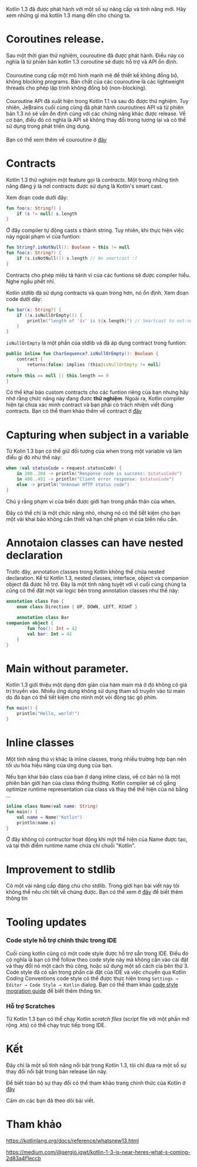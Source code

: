 Kotlin 1.3 đã được phát hành với một số sự nâng cấp và tính năng mới. Hãy xem những gì mà kotlin 1.3 mang đến cho chúng ta.
# Coroutines release.
Sau một thời gian thử nghiệm, couroutine đã được phát hành. Điều này có nghĩa là từ phiên bản kotlin 1.3 coroutine sẽ được hỗ trợ và API ổn định. 
####
Couroutine cung cấp một mô hình mạnh mẽ để thiết kế không đồng bộ, không blocking programs. Bản chất của các couroutine là các lightweight threads cho phép lập trình không đồng bộ (non-blocking).
####
Couroutine API đã xuất hiện trong Kotlin 1.1 và sau đó được thử nghiệm.  Tuy nhiên, JeBrains cuối cùng cũng đã phát hành couroutines API và từ phiên bản 1.3 nó sẽ vẫn ổn định cùng với các chứng năng khác được release. Về cơ bản, điều đó có nghĩa là API sẽ không thay đổi trong tương lại và có thể sử dụng trong phát triền ứng dụng. 
####
Bạn có thể xem thêm về couroutine ở  [đây](https://kotlinlang.org/docs/reference/coroutines-overview.html)

# Contracts
Kotlin 1.3 thử nghiệm một feature gọi là *contracts*. Một trong những tính năng đáng ý là nơi contracts được sử dụng là Kotlin's smart cast.

Xem đoạn code dưới đây:
```kotlin
fun foo(s: String?) {
    if (s != null) s.length
}
```

Ở đây compiler tự động casts s thành string. Tuy nhiên, khi thực hiện việc này ngoài phạm vi của funtion:

```kotlin
fun String?.isNotNull(): Boolean = this != null
fun foo(s: String?) {
    if (s.isNotNull()) s.length // No smartcast :(
}
```

Contracts cho phép miêu tả hành vi của các funtions sẽ được compiler hiểu. Nghe ngầu phết nhỉ.

Kotlin stdlib đã sử dụng contracts và quan trong hơn, nó ổn định. Xem đoạn code dưới dây:
```kotlin
fun bar(x: String?) {
    if (!x.isNullOrEmpty()) {
        println("length of '$x' is ${x.length}") // Smartcast to not-null!
    }
}
```

```isNullOrEmpty``` là một phần của stdlib và đã áp dụng contract trong funtion:
```kotlin
public inline fun CharSequence?.isNullOrEmpty(): Boolean {
    contract {
        returns(false) implies (this@isNullOrEmpty != null)
    }
return this == null || this.length == 0
}
```

Có thể khai báo custom contracts cho các funtion riêng của bạn nhưng hãy nhớ rằng chức năng này đang đươc
**thử nghiệm**. Ngoài ra, Kotlin compiler hiện tại chưa xác minh contract và bạn phải có trách nhiệm viết đúng contracts. Bạn có thể  tham khảo thêm về contract ở [đây](https://github.com/Kotlin/KEEP/blob/master/proposals/kotlin-contracts.md)

# Capturing when subject in a variable
Từ Kolin 1.3 bạn có thể giữ đối tượng của when trong một variable và làm điều gì đó như thế này:
```kotlin
when (val statusCode = request.statusCode) {
    in 200..204 -> println("Response code is success: $statusCode")
    in 400..451 -> println("Client error response: $statusCode")
    else -> println("Unknown HTTP status code")
}
```

Chú ý rằng phạm vi của biến được giới hạn trong phần thân của when.

Đây có thể chỉ là một chức năng nhỏ, nhưng nó có thể tiết kiệm cho bạn một vài khai báo không cần thiết và hạn chế phạm vi của biến nếu cần.
# Annotaion classes can have nested declaration
Trước đây, annotation classes trong Kotlin không thể chứa nested declaration. Kể từ Kotlin 1.3, nested classes, interface, object và companion object đã được hỗ trợ. Đây là một tính năng tuyệt vời vì cuối cùng chúng ta cũng có thể đặt một vài logic bên trong annotation classes như thế này:
```kotlin
annotation class Foo {
    enum class Direction { UP, DOWN, LEFT, RIGHT }
    
    annotation class Bar
companion object {
        fun foo(): Int = 42
        val bar: Int = 42
    }
}
```

# Main without parameter.
Kotlin 1.3 giới thiệu một dạng đơn giản của hàm main mà ở đó không có giá trị truyền vào. Nhiều ứng dụng không sử dụng tham số truyền vào từ main do đó bạn có thể tiết kiệm cho mình một vòi động tác gõ phím.

```kotlin
fun main() {
    println("Hello, world!")
}
```

# Inline classes
Một tính năng thú vị khác là inline classes, trong nhiều trường hợp bạn nên tối ưu hóa hiệu năng của ứng dụng của bạn.

Nếu bạn khai báo class của bạn ở dạng inline class, về cơ bản nó là một phiên bản giới hạn của class thông thường. Kotlin compiler sẽ cố gắng optimize runtime representation của class và thay thế thể hiện của nó bằng ...
```kotlin
inline class Name(val name: String)
fun main() {
    val name = Name("Kotlin")
    println(name.s) 
}
```
Ở đây không có contructor hoạt động khi một thể hiện của Name được tạo, và tại thời điểm runtime name chứa chỉ chuỗi  "Kotlin".
# Improvement to stdlib
Có một vài nâng cấp đáng chú cho stdlib. Trong giới hạn bài viết này tôi không thể nêu chi tiết về chúng được. Bạn có thể xem ở [đây](https://kotlinlang.org/docs/reference/whatsnew13.html#standard-library) để biết thêm thông tin
# Tooling updates
### Code style hỗ trợ chính thức trong IDE
Cuối cùng kotlin cũng có một code style được hỗ trợ sẵn trong IDE.  Điều đó có nghĩa là bạn có thể follow theo code style này mà không cần vào cài đặt và thay đổi nó một cách thủ công, hoặc sử dụng một số cách cỉa bên thứ 3. Code style đã có sẵn trong phần cài đặt của IDE và việc chuyển qua Kotlin Coding Conventions code style có thể được thực hiện trong `Settings → Editor → Code Style → Kotlin` dialog. Bạn có thể tham khảo [code style mogration guide](https://kotlinlang.org/docs/reference/code-style-migration-guide.html) để biết thêm thông tin.

### Hỗ trợ Scratches
Từ Kotlin 1.3 bạn có thể chạy Kotlin *scratch files* (script file với một phần mở rộng .kts) có thể chạy trực tiếp trong IDE.
# Kết
Đây chỉ là một số tính năng nổi bật trong Kotlin 1.3, tôi chỉ đưa ra một số sự thay đổi nổi bật trong bản release lần này.

Để biết toàn bộ sự thay đổi có thể tham khảo trang chính thức của Kotlin ở [đây](https://kotlinlang.org/docs/reference/whatsnew13.html)

Cảm ơn các bạn đã theo dõi bài viết.

# Tham khảo
https://kotlinlang.org/docs/reference/whatsnew13.html

https://medium.com/@sergio.igwt/kotlin-1-3-is-near-heres-what-s-coming-2d83a4f1eccb